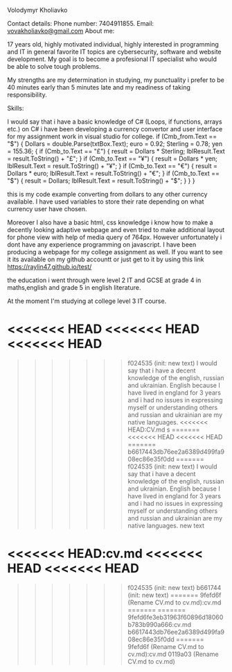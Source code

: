 Volodymyr Kholiavko

Contact details:
Phone number: 7404911855. Email: vovakholiavko@gmail.com
About me:

17 years old, highly motivated individual, highly interested in programming and IT in general favorite IT topics are cybersecurity, software and website development. 
My goal is to become a profesional IT specialist who would be able to solve tough problems.

My strengths are my determination in studying, my punctuality i prefer to be 40 minutes early than 5 minutes late and my readiness of taking responsibility. 

Skills:

I would say that i have a basic knowledge of C# (Loops, if functions, arrays etc.) on C# i have been developing a currency convertor and user interface for my assignment work in visual studio for college. 
  if (Cmb_from.Text == "$")
            {
                Dollars = double.Parse(txtBox.Text); 
                euro = 0.92;
                Sterling = 0.78;
                yen = 155.36;
                {
                    if (Cmb_to.Text == "£")
                    {
                        result = Dollars * Sterling;
                        lblResult.Text = result.ToString() + "£";
                    }
                    if (Cmb_to.Text == "¥")
                    {
                        result = Dollars * yen;
                        lblResult.Text = result.ToString() + "¥";
                    }
                    if (Cmb_to.Text == "€")
                    {
                        result = Dollars * euro;
                        lblResult.Text = result.ToString() + "€";
                    }
                    if (Cmb_to.Text == "$")
                    {
                        result = Dollars;
                        lblResult.Text = result.ToString() + "$";
                    }
                }
            }

 this is my code example converting from dollars to any other currency available. I have used variables to store their rate depending on what currency user have chosen. 

 Moreover I also have a basic html, css knowledge i know how to make a decently looking adaptive webpage and even tried to make additional layout for phone view with help of media query of 764px. However unfortunately i dont have any experience programming on javascript. I have been producing a webpage for my college assignment as well. If you want to see it its available on my github accountt or just get to it by using this link https://raylin47.github.io/test/

 the education i went through were level 2 IT and GCSE at grade 4 in maths,english and grade 5 in english literature. 

At the moment I'm studying at college level 3 IT course. 

<<<<<<< HEAD
<<<<<<< HEAD
<<<<<<< HEAD
=======
>>>>>>> f024535 (init: new text)
I would say that i have a decent knowledge of the english, russian and ukrainian. English because I have lived in england for 3 years and i had no issues in expressing myself or understanding others and russian and ukrainian are my native languages. 
<<<<<<< HEAD:CV.md
s
=======
<<<<<<< HEAD
<<<<<<< HEAD
=======
>>>>>>> b6617443db76ee2a6389d499fa908ec86e35f0dd
=======
>>>>>>> f024535 (init: new text)
I would say that i have a decent knowledge of the english, russian and ukrainian. English because I have lived in england for 3 years and i had no issues in expressing myself or understanding others and russian and ukrainian are my native languages.
new text
 
<<<<<<< HEAD:cv.md
<<<<<<< HEAD
<<<<<<< HEAD
=======
>>>>>>> f024535 (init: new text)
>>>>>>> b661744 (init: new text)
=======
>>>>>>> 9fefd6f (Rename CV.md to cv.md):cv.md
=======
=======
>>>>>>> 9fefd6fe3eb31963f60896d18060b783b990a666:cv.md
>>>>>>> b6617443db76ee2a6389d499fa908ec86e35f0dd
=======
>>>>>>> 9fefd6f (Rename CV.md to cv.md):cv.md
>>>>>>> 0119a03 (Rename CV.md to cv.md)
